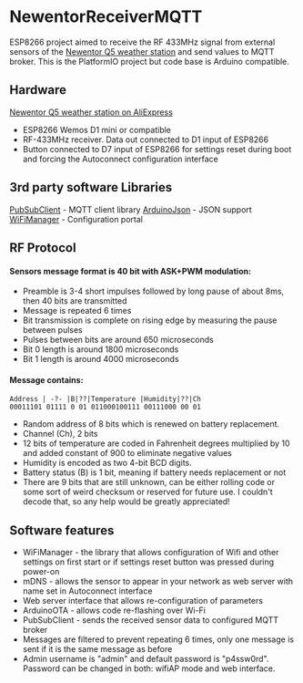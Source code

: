 # NewentorReceiverMQTT
ESP8266 project aimed to receive the RF 433MHz signal from external sensors of the [Newentor Q5 weather station](https://www.amazon.com/Newentor-Wireless-Multiple-Thermometer-Backlight/dp/B085R9KBN1/) and send values to MQTT broker.
This is the PlatformIO project but code base is Arduino compatible.
## Hardware
[Newentor Q5 weather station on AliExpress](https://www.aliexpress.com/item/1005002533165074.html)
- ESP8266 Wemos D1 mini or compatible
- RF-433MHz receiver. Data out connected to D1 input of ESP8266
- Button connected to D7 input of ESP8266 for settings reset during boot and forcing the Autoconnect configuration interface
## 3rd party software Libraries
[PubSubClient](https://github.com/knolleary/pubsubclient) - MQTT client library
[ArduinoJson](https://github.com/bblanchon/ArduinoJson) - JSON support
[WiFiManager](https://github.com/tzapu/WiFiManager) - Configuration portal
## RF Protocol
#### Sensors message format is 40 bit with ASK+PWM modulation:
- Preamble is 3-4 short impulses followed by long pause of about 8ms, then 40 bits are transmitted
- Message is repeated 6 times
- Bit transmission is complete on rising edge by measuring the pause between pulses
- Pulses between bits are around 650 microseconds
- Bit 0 length is around 1800 microseconds
- Bit 1 length is around 4000 microseconds
#### Message contains:
    Address | -?- |B|??|Temperature |Humidity|??|Ch
    00011101 01111 0 01 011000100111 00111000 00 01
- Random address of 8 bits which is renewed on battery replacement.
- Channel (Ch), 2 bits
- 12 bits of temperature are coded in Fahrenheit degrees multiplied by 10 and added constant of 900 to eliminate negative values
- Humidity is encoded as two 4-bit BCD digits.
- Battery status (B) is 1 bit, meaning if battery needs replacement or not
- There are 9 bits that are still unknown, can be either rolling code or some sort of weird checksum or reserved for future use. I couldn't decode that, so any help would be greatly appreciated!
## Software features
- WiFiManager - the library that allows configuration of Wifi and other settings on first start or if settings reset button was pressed during power-on
- mDNS - allows the sensor to appear in your network as web server with name set in Autoconnect interface
- Web server interface that allows re-configuration of parameters
- ArduinoOTA - allows code re-flashing over Wi-Fi
- PubSubClient - sends the received sensor data to configured MQTT broker
- Messages are filtered to prevent repeating 6 times, only one message is sent if it is the same message as before
- Admin username is "admin" and default password is "p4ssw0rd". Password can be changed in both: wifiAP mode and web interface.